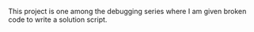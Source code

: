 This project is one among the debugging series where I am given broken code to write a solution script.
